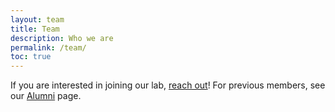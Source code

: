 ```yaml
---
layout: team
title: Team
description: Who we are
permalink: /team/
toc: true
---
```


[Principal Investigator]: 'team/#pi'
[Administrative Assistant]: 'team/#admin'
[Postdocs]: 'team/#postdocs'
[Graduate Students]: 'team/#grad'
[Undergraduate]: 'team/#undergrad'


If you are interested in joining our lab, [reach out]('join/')! For previous members, see our [Alumni]('alumni/') page.

